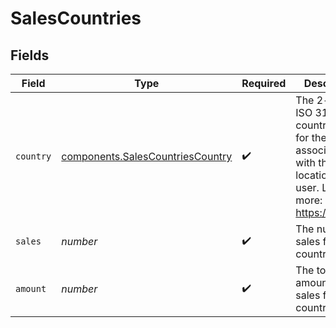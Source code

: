 # SalesCountries


## Fields

| Field                                                                                                                       | Type                                                                                                                        | Required                                                                                                                    | Description                                                                                                                 |
| --------------------------------------------------------------------------------------------------------------------------- | --------------------------------------------------------------------------------------------------------------------------- | --------------------------------------------------------------------------------------------------------------------------- | --------------------------------------------------------------------------------------------------------------------------- |
| `country`                                                                                                                   | [components.SalesCountriesCountry](../../models/components/salescountriescountry.md)                                        | :heavy_check_mark:                                                                                                          | The 2-letter ISO 3166-1 country code for the country associated with the location of the user. Learn more: https://d.to/geo |
| `sales`                                                                                                                     | *number*                                                                                                                    | :heavy_check_mark:                                                                                                          | The number of sales from this country                                                                                       |
| `amount`                                                                                                                    | *number*                                                                                                                    | :heavy_check_mark:                                                                                                          | The total amount of sales from this country                                                                                 |